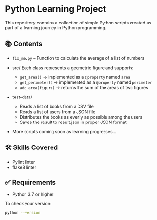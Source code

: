 # Python Learning Project

This repository contains a collection of simple Python scripts created as part of a learning journey in Python programming.

## 📚 Contents

- `fix_me.py` – Function to calculate the average of a list of numbers
- src/
Each class represents a geometric figure and supports:

  - `get_area()` → implemented as a `@property` named `area`
  - `get_perimeter()` → implemented as a `@property` named `perimeter`
  - `add_area(figure)` → returns the sum of the areas of two figures
- test-data/ 
  - Reads a list of books from a CSV file 
  - Reads a list of users from a JSON file
  - Distributes the books as evenly as possible among the users 
  - Saves the result to result.json in proper JSON format
- More scripts coming soon as learning progresses...

## 🛠 Skills Covered

- Pylint linter
- flake8 linter

## ✅ Requirements

- Python 3.7 or higher

To check your version:
```bash
python --version